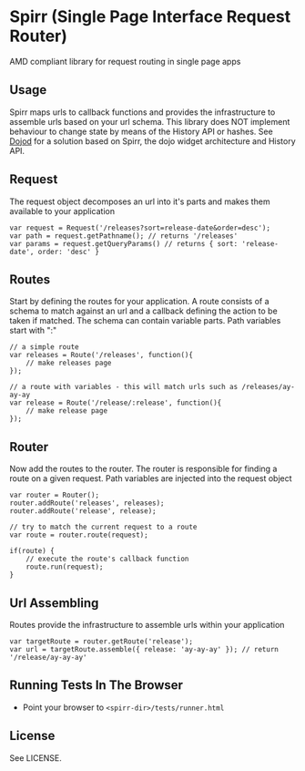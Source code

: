 # Spirr (Single Page Interface Request Router)

AMD compliant library for request routing in single page apps

## Usage

Spirr maps urls to callback functions and provides the infrastructure to assemble urls based on your url schema. This library does NOT implement behaviour to change state by means of the History API or hashes. See [Dojod](https://github.com/sirprize/dojod) for a solution based on Spirr, the dojo widget architecture and History API.

## Request

The request object decomposes an url into it's parts and makes them available to your application

    var request = Request('/releases?sort=release-date&order=desc');
    var path = request.getPathname(); // returns '/releases'
    var params = request.getQueryParams() // returns { sort: 'release-date', order: 'desc' }

## Routes

Start by defining the routes for your application. A route consists of a schema to match against an url and a callback defining the action to be taken if matched. The schema can contain variable parts. Path variables start with ":"
    
    // a simple route
    var releases = Route('/releases', function(){
        // make releases page
    });

    // a route with variables - this will match urls such as /releases/ay-ay-ay
    var release = Route('/release/:release', function(){
        // make release page
    });

## Router

Now add the routes to the router. The router is responsible for finding a route on a given request. Path variables are injected into the request object

    var router = Router();
    router.addRoute('releases', releases);
    router.addRoute('release', release);
    
    // try to match the current request to a route
    var route = router.route(request);
    
    if(route) {
        // execute the route's callback function
        route.run(request);
    }

## Url Assembling
    
Routes provide the infrastructure to assemble urls within your application

    var targetRoute = router.getRoute('release');
    var url = targetRoute.assemble({ release: 'ay-ay-ay' }); // return '/release/ay-ay-ay'

## Running Tests In The Browser

+ Point your browser to `<spirr-dir>/tests/runner.html`

## License

See LICENSE.
